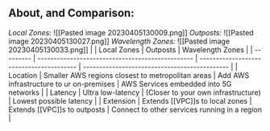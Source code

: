 ## About, and Comparison:

*Local Zones:*
![[Pasted image 20230405130009.png]]
*Outposts:*
![[Pasted image 20230405130027.png]]
*Wavelength Zones:*
![[Pasted image 20230405130033.png]]
|           | Local Zones                                      | Outposts                                 | Wavelength Zones                              |
| --------- | ------------------------------------------------ | ---------------------------------------- | --------------------------------------------- |
| Location  | Smaller AWS regions closest to metropolitan areas | Add AWS infrastructure to ur on-premises | AWS Services embedded into 5G networks        |
| Latency   | Ultra low-latency                                | (Closer to your own infrastructure)      | Lowest possible latency                       |
| Extension | Extends [[VPC]]s to local zones                  | Extends [[VPC]]s to outposts             | Connect to other services running in a region |
